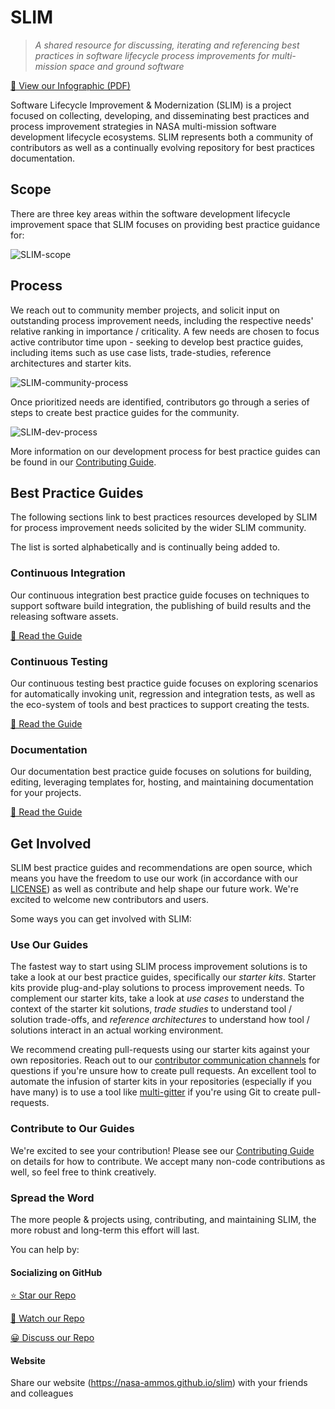 # SLIM

> _A shared resource for discussing, iterating and referencing best practices in software lifecycle process improvements for multi-mission space and ground software_

[📖 View our Infographic (PDF)]()

Software Lifecycle Improvement & Modernization (SLIM) is a project focused on collecting, developing, and disseminating best practices and process improvement strategies in NASA multi-mission software development lifecycle ecosystems. SLIM represents both a community of contributors as well as a continually evolving repository for best practices documentation.

## Scope

There are three key areas within the software development lifecycle improvement space that SLIM focuses on providing best practice guidance for:

![SLIM-scope](https://user-images.githubusercontent.com/3129134/164385277-618c3111-ee0d-4045-ba97-f59cae128556.png)

## Process

We reach out to community member projects, and solicit input on outstanding process improvement needs, including the respective needs' relative ranking in importance / criticality. A few needs are chosen to focus active contributor time upon - seeking to develop best practice guides, including items such as use case lists, trade-studies, reference architectures and starter kits. 

![SLIM-community-process](https://user-images.githubusercontent.com/3129134/164385744-3ba6c442-e4a8-41df-9f64-44b8faa9562a.png)

Once prioritized needs are identified, contributors go through a series of steps to create best practice guides for the community. 

![SLIM-dev-process](https://user-images.githubusercontent.com/3129134/164385960-911bff81-9218-4ba3-bcee-b60284a8b05c.png)

More information on our development process for best practice guides can be found in our [Contributing Guide](CONTRIBUTING.md#contributing-a-best-practice-guide).

## Best Practice Guides

The following sections link to best practices resources developed by SLIM for process improvement needs solicited by the wider SLIM community.

The list is sorted alphabetically and is continually being added to.

### Continuous Integration

Our continuous integration best practice guide focuses on techniques to support software build integration, the publishing of build results and the releasing software assets.

[📖 Read the Guide](continuous-integration/README.md)

### Continuous Testing

Our continuous testing best practice guide focuses on exploring scenarios for automatically invoking unit, regression and integration tests, as well as the eco-system of tools and best practices to support creating the tests.

[📖 Read the Guide](continuous-testing/README.md)

### Documentation

Our documentation best practice guide focuses on solutions for building, editing, leveraging templates for, hosting, and maintaining documentation for your projects. 

[📖 Read the Guide](documentation/README.md)

## Get Involved

SLIM best practice guides and recommendations are open source, which means you have the freedom to use our work (in accordance with our [LICENSE](LICENSE)) as well as contribute and help shape our future work. We're excited to welcome new contributors and users.

Some ways you can get involved with SLIM:

### Use Our Guides

The fastest way to start using SLIM process improvement solutions is to take a look at our best practice guides, specifically our *starter kits*. Starter kits provide plug-and-play solutions to process improvement needs. To complement our starter kits, take a look at *use cases* to understand the context of the starter kit solutions, *trade studies* to understand tool / solution trade-offs, and *reference architectures* to understand how tool / solutions interact in an actual working environment. 

We recommend creating pull-requests using our starter kits against your own repositories. Reach out to our [contributor communication channels](CONTRIBUTING.md#communication-channels) for questions if you're unsure how to create pull requests. An excellent tool to automate the infusion of starter kits in your repositories (especially if you have many) is to use a tool like [multi-gitter](https://github.com/lindell/multi-gitter) if you're using Git to create pull-requests. 

### Contribute to Our Guides

We're excited to see your contribution! Please see our [Contributing Guide](CONTRIBUTING.md) on details for how to contribute. We accept many non-code contributions as well, so feel free to think creatively. 

### Spread the Word

The more people & projects using, contributing, and maintaining SLIM, the more robust and long-term this effort will last. 

You can help by:

#### Socializing on GitHub

[⭐ Star our Repo](https://github.com/nasa-ammos/slim)

[👀 Watch our Repo](https://github.com/nasa-ammos/slim)

[😀 Discuss our Repo](https://github.com/nasa-ammos/slim)

#### Website

Share our website (https://nasa-ammos.github.io/slim) with your friends and colleagues